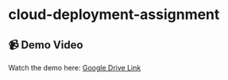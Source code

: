 # cloud-deployment-assignment

## 📹 Demo Video
Watch the demo here: [Google Drive Link](https://drive.google.com/file/d/16ADROaawLkgx7z3EU5NjrF7D2Yma6WJK/view?usp=sharing)

